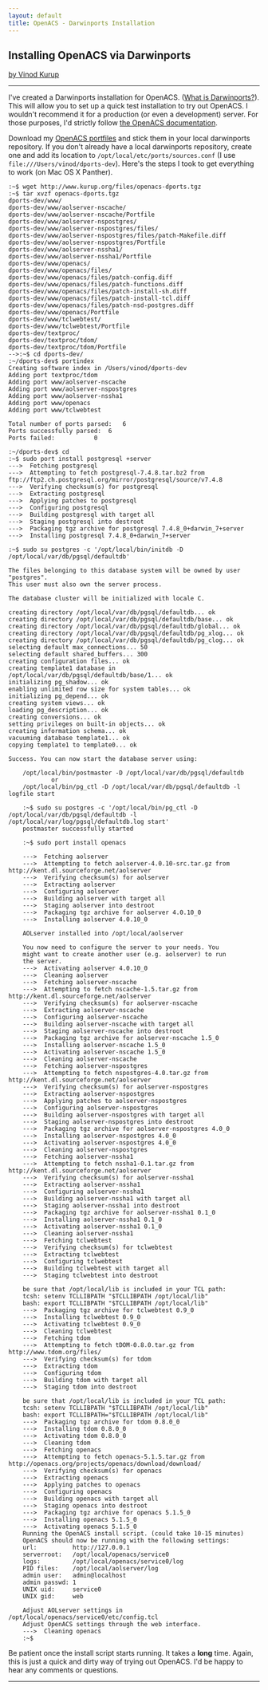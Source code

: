 ```yaml
---
layout: default
title: OpenACS - Darwinports Installation
---
```


## Installing OpenACS via Darwinports

[by Vinod Kurup](/)

--------

I've created a Darwinports installation for OpenACS. ([What is
Darwinports?][1]). This will allow you to set up a quick test installation
to try out OpenACS. I wouldn't recommend it for a production (or even a
development) server. For those purposes, I'd strictly follow [the OpenACS
documentation][2].

Download my [OpenACS portfiles][3] and stick them in your local darwinports
repository. If you don't already have a local darwinports repository,
create one and add its location to `/opt/local/etc/ports/sources.conf` (I
use `file:///Users/vinod/dports-dev`). Here's the steps I took to get
everything to work (on Mac OS X Panther).

    :~$ wget http://www.kurup.org/files/openacs-dports.tgz
    :~$ tar xvzf openacs-dports.tgz
    dports-dev/www/
    dports-dev/www/aolserver-nscache/
    dports-dev/www/aolserver-nscache/Portfile
    dports-dev/www/aolserver-nspostgres/
    dports-dev/www/aolserver-nspostgres/files/
    dports-dev/www/aolserver-nspostgres/files/patch-Makefile.diff
    dports-dev/www/aolserver-nspostgres/Portfile
    dports-dev/www/aolserver-nssha1/
    dports-dev/www/aolserver-nssha1/Portfile
    dports-dev/www/openacs/
    dports-dev/www/openacs/files/
    dports-dev/www/openacs/files/patch-config.diff
    dports-dev/www/openacs/files/patch-functions.diff
    dports-dev/www/openacs/files/patch-install-sh.diff
    dports-dev/www/openacs/files/patch-install-tcl.diff
    dports-dev/www/openacs/files/patch-nsd-postgres.diff
    dports-dev/www/openacs/Portfile
    dports-dev/www/tclwebtest/
    dports-dev/www/tclwebtest/Portfile
    dports-dev/textproc/
    dports-dev/textproc/tdom/
    dports-dev/textproc/tdom/Portfile
    -->:~$ cd dports-dev/
    :~/dports-dev$ portindex
    Creating software index in /Users/vinod/dports-dev
    Adding port textproc/tdom
    Adding port www/aolserver-nscache
    Adding port www/aolserver-nspostgres
    Adding port www/aolserver-nssha1
    Adding port www/openacs
    Adding port www/tclwebtest
    
    Total number of ports parsed:	6 
    Ports successfully parsed:	6	 
    Ports failed:			0
    
    :~/dports-dev$ cd
    :~$ sudo port install postgresql +server
    --->  Fetching postgresql
    --->  Attempting to fetch postgresql-7.4.8.tar.bz2 from ftp://ftp2.ch.postgresql.org/mirror/postgresql/source/v7.4.8
    --->  Verifying checksum(s) for postgresql
    --->  Extracting postgresql
    --->  Applying patches to postgresql
    --->  Configuring postgresql
    --->  Building postgresql with target all
    --->  Staging postgresql into destroot
    --->  Packaging tgz archive for postgresql 7.4.8_0+darwin_7+server
    --->  Installing postgresql 7.4.8_0+darwin_7+server
    
    :~$ sudo su postgres -c '/opt/local/bin/initdb -D /opt/local/var/db/pgsql/defaultdb'
    
    The files belonging to this database system will be owned by user "postgres".
    This user must also own the server process.
    
    The database cluster will be initialized with locale C.
    
    creating directory /opt/local/var/db/pgsql/defaultdb... ok
    creating directory /opt/local/var/db/pgsql/defaultdb/base... ok
    creating directory /opt/local/var/db/pgsql/defaultdb/global... ok
    creating directory /opt/local/var/db/pgsql/defaultdb/pg_xlog... ok
    creating directory /opt/local/var/db/pgsql/defaultdb/pg_clog... ok
    selecting default max_connections... 50
    selecting default shared_buffers... 300
    creating configuration files... ok
    creating template1 database in /opt/local/var/db/pgsql/defaultdb/base/1... ok
    initializing pg_shadow... ok
    enabling unlimited row size for system tables... ok
    initializing pg_depend... ok
    creating system views... ok
    loading pg_description... ok
    creating conversions... ok
    setting privileges on built-in objects... ok
    creating information schema... ok
    vacuuming database template1... ok
    copying template1 to template0... ok
    
    Success. You can now start the database server using:
    
        /opt/local/bin/postmaster -D /opt/local/var/db/pgsql/defaultdb
                or
        /opt/local/bin/pg_ctl -D /opt/local/var/db/pgsql/defaultdb -l logfile start

        :~$ sudo su postgres -c '/opt/local/bin/pg_ctl -D /opt/local/var/db/pgsql/defaultdb -l /opt/local/var/log/pgsql/defaultdb.log start'
        postmaster successfully started

        :~$ sudo port install openacs
        
        --->  Fetching aolserver
        --->  Attempting to fetch aolserver-4.0.10-src.tar.gz from http://kent.dl.sourceforge.net/aolserver
        --->  Verifying checksum(s) for aolserver
        --->  Extracting aolserver
        --->  Configuring aolserver
        --->  Building aolserver with target all
        --->  Staging aolserver into destroot
        --->  Packaging tgz archive for aolserver 4.0.10_0
        --->  Installing aolserver 4.0.10_0
        
        AOLserver installed into /opt/local/aolserver
        
        You now need to configure the server to your needs. You 
        might want to create another user (e.g. aolserver) to run 
        the server.
        --->  Activating aolserver 4.0.10_0
        --->  Cleaning aolserver
        --->  Fetching aolserver-nscache
        --->  Attempting to fetch nscache-1.5.tar.gz from http://kent.dl.sourceforge.net/aolserver
        --->  Verifying checksum(s) for aolserver-nscache
        --->  Extracting aolserver-nscache
        --->  Configuring aolserver-nscache
        --->  Building aolserver-nscache with target all
        --->  Staging aolserver-nscache into destroot
        --->  Packaging tgz archive for aolserver-nscache 1.5_0
        --->  Installing aolserver-nscache 1.5_0
        --->  Activating aolserver-nscache 1.5_0
        --->  Cleaning aolserver-nscache
        --->  Fetching aolserver-nspostgres
        --->  Attempting to fetch nspostgres-4.0.tar.gz from http://kent.dl.sourceforge.net/aolserver
        --->  Verifying checksum(s) for aolserver-nspostgres
        --->  Extracting aolserver-nspostgres
        --->  Applying patches to aolserver-nspostgres
        --->  Configuring aolserver-nspostgres
        --->  Building aolserver-nspostgres with target all
        --->  Staging aolserver-nspostgres into destroot
        --->  Packaging tgz archive for aolserver-nspostgres 4.0_0
        --->  Installing aolserver-nspostgres 4.0_0
        --->  Activating aolserver-nspostgres 4.0_0
        --->  Cleaning aolserver-nspostgres
        --->  Fetching aolserver-nssha1
        --->  Attempting to fetch nssha1-0.1.tar.gz from http://kent.dl.sourceforge.net/aolserver
        --->  Verifying checksum(s) for aolserver-nssha1
        --->  Extracting aolserver-nssha1
        --->  Configuring aolserver-nssha1
        --->  Building aolserver-nssha1 with target all
        --->  Staging aolserver-nssha1 into destroot
        --->  Packaging tgz archive for aolserver-nssha1 0.1_0
        --->  Installing aolserver-nssha1 0.1_0
        --->  Activating aolserver-nssha1 0.1_0
        --->  Cleaning aolserver-nssha1
        --->  Fetching tclwebtest
        --->  Verifying checksum(s) for tclwebtest
        --->  Extracting tclwebtest
        --->  Configuring tclwebtest
        --->  Building tclwebtest with target all
        --->  Staging tclwebtest into destroot

        be sure that /opt/local/lib is included in your TCL path:
        tcsh: setenv TCLLIBPATH "$TCLLIBPATH /opt/local/lib"
        bash: export TCLLIBPATH "$TCLLIBPATH /opt/local/lib"
        --->  Packaging tgz archive for tclwebtest 0.9_0
        --->  Installing tclwebtest 0.9_0
        --->  Activating tclwebtest 0.9_0
        --->  Cleaning tclwebtest
        --->  Fetching tdom
        --->  Attempting to fetch tDOM-0.8.0.tar.gz from http://www.tdom.org/files/
        --->  Verifying checksum(s) for tdom
        --->  Extracting tdom
        --->  Configuring tdom
        --->  Building tdom with target all
        --->  Staging tdom into destroot
        
        be sure that /opt/local/lib is included in your TCL path:
        tcsh: setenv TCLLIBPATH "$TCLLIBPATH /opt/local/lib"
        bash: export TCLLIBPATH="$TCLLIBPATH /opt/local/lib"
        --->  Packaging tgz archive for tdom 0.8.0_0
        --->  Installing tdom 0.8.0_0
        --->  Activating tdom 0.8.0_0
        --->  Cleaning tdom
        --->  Fetching openacs
        --->  Attempting to fetch openacs-5.1.5.tar.gz from http://openacs.org/projects/openacs/download/download/
        --->  Verifying checksum(s) for openacs
        --->  Extracting openacs
        --->  Applying patches to openacs
        --->  Configuring openacs
        --->  Building openacs with target all
        --->  Staging openacs into destroot
        --->  Packaging tgz archive for openacs 5.1.5_0
        --->  Installing openacs 5.1.5_0
        --->  Activating openacs 5.1.5_0
        Running the OpenACS install script. (could take 10-15 minutes)
        OpenACS should now be running with the following settings:
        url:          http://127.0.0.1
        serverroot:   /opt/local/openacs/service0
        logs:         /opt/local/openacs/service0/log
        PID files:    /opt/local/aolserver/log
        admin user:   admin@localhost
        admin passwd: 1
        UNIX uid:     service0
        UNIX gid:     web
        
        Adjust AOLserver settings in /opt/local/openacs/service0/etc/config.tcl
        Adjust OpenACS settings through the web interface.
        --->  Cleaning openacs
        :~$ 

Be patient once the install script starts running. It takes a **long**
time. Again, this is just a quick and dirty way of trying out OpenACS. I'd
be happy to hear any comments or questions.

------

[1]: http://en.wikipedia.org/wiki/DarwinPorts "Darwinports on Wikipedia"
[2]: http://openacs.org/doc/openacs-5-1/complete-install.html "OpenACS Documentation"
[3]: /files/openacs-dports.tgz "OpenACS dport"
